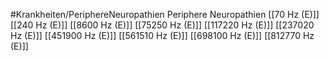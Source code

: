 #Krankheiten/PeriphereNeuropathien
Periphere Neuropathien
[[70 Hz (E)]]
[[240 Hz (E)]]
[[8600 Hz (E)]]
[[75250 Hz (E)]]
[[117220 Hz (E)]]
[[237020 Hz (E)]]
[[451900 Hz (E)]]
[[561510 Hz (E)]]
[[698100 Hz (E)]]
[[812770 Hz (E)]]